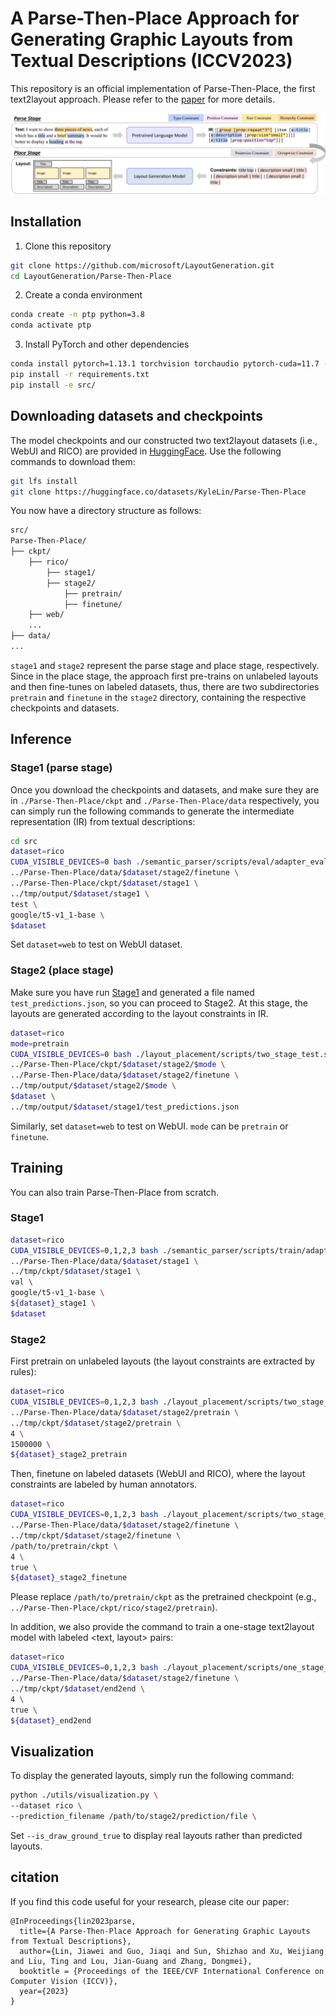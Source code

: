 # A Parse-Then-Place Approach for Generating Graphic Layouts from Textual Descriptions (ICCV2023)

This repository is an official implementation of Parse-Then-Place, the first text2layout approach.
Please refer to the [paper](https://arxiv.org/abs/2308.12700) for more details.

![](./assets/overview.png)

## Installation

1. Clone this repository
```bash
git clone https://github.com/microsoft/LayoutGeneration.git
cd LayoutGeneration/Parse-Then-Place
```
2. Create a conda environment
```bash
conda create -n ptp python=3.8
conda activate ptp
```
3. Install PyTorch and other dependencies
```bash
conda install pytorch=1.13.1 torchvision torchaudio pytorch-cuda=11.7 -c pytorch -c nvidia
pip install -r requirements.txt
pip install -e src/
```

## Downloading datasets and checkpoints

The model checkpoints and our constructed two text2layout datasets (i.e., WebUI and RICO) are provided in [HuggingFace](https://huggingface.co/datasets/KyleLin/Parse-Then-Place).
Use the following commands to download them:
```bash
git lfs install
git clone https://huggingface.co/datasets/KyleLin/Parse-Then-Place
```
You now have a directory structure as follows:
```bash
src/
Parse-Then-Place/
├── ckpt/
    ├── rico/
        ├── stage1/
        ├── stage2/
            ├── pretrain/
            ├── finetune/
    ├── web/
    ...
├── data/
...
```
`stage1` and `stage2` represent the parse stage and place stage, respectively.
Since in the place stage, the approach first pre-trains on unlabeled layouts and then fine-tunes on labeled datasets, thus, there are two subdirectories `pretrain` and `finetune` in the `stage2` directory, containing the respective checkpoints and datasets.

## Inference

### Stage1 (parse stage)

Once you download the checkpoints and datasets, and make sure they are in `./Parse-Then-Place/ckpt` and `./Parse-Then-Place/data` respectively, you can simply run the following commands to generate the intermediate representation (IR) from textual descriptions:
```bash
cd src
dataset=rico
CUDA_VISIBLE_DEVICES=0 bash ./semantic_parser/scripts/eval/adapter_eval.sh \
../Parse-Then-Place/data/$dataset/stage2/finetune \
../Parse-Then-Place/ckpt/$dataset/stage1 \
../tmp/output/$dataset/stage1 \
test \
google/t5-v1_1-base \
$dataset
```
Set `dataset=web` to test on WebUI dataset.

### Stage2 (place stage)

Make sure you have run [Stage1](#Stage1-(parse-stage)) and generated a file named `test_predictions.json`, so you can proceed to Stage2.
At this stage, the layouts are generated according to the layout constraints in IR.
```bash
dataset=rico
mode=pretrain
CUDA_VISIBLE_DEVICES=0 bash ./layout_placement/scripts/two_stage_test.sh \
../Parse-Then-Place/ckpt/$dataset/stage2/$mode \
../Parse-Then-Place/data/$dataset/stage2/finetune \
../tmp/output/$dataset/stage2/$mode \
$dataset \
../tmp/output/$dataset/stage1/test_predictions.json
```
Similarly, set `dataset=web` to test on WebUI.
`mode` can be `pretrain` or `finetune`.

## Training

You can also train Parse-Then-Place from scratch.

### Stage1

```bash
dataset=rico
CUDA_VISIBLE_DEVICES=0,1,2,3 bash ./semantic_parser/scripts/train/adapter_train.sh \
../Parse-Then-Place/data/$dataset/stage1 \
../tmp/ckpt/$dataset/stage1 \
val \
google/t5-v1_1-base \
${dataset}_stage1 \
$dataset
```

### Stage2

First pretrain on unlabeled layouts (the layout constraints are extracted by rules):
```bash
dataset=rico
CUDA_VISIBLE_DEVICES=0,1,2,3 bash ./layout_placement/scripts/two_stage_pretrain.sh \
../Parse-Then-Place/data/$dataset/stage2/pretrain \
../tmp/ckpt/$dataset/stage2/pretrain \
4 \
1500000 \
${dataset}_stage2_pretrain
```

Then, finetune on labeled datasets (WebUI and RICO), where the layout constraints are labeled by human annotators.
```bash
dataset=rico
CUDA_VISIBLE_DEVICES=0,1,2,3 bash ./layout_placement/scripts/two_stage_finetune.sh \
../Parse-Then-Place/data/$dataset/stage2/finetune \
../tmp/ckpt/$dataset/stage2/finetune \
/path/to/pretrain/ckpt \
4 \
true \
${dataset}_stage2_finetune
```
Please replace `/path/to/pretrain/ckpt` as the pretrained checkpoint (e.g., `../Parse-Then-Place/ckpt/rico/stage2/pretrain`).

In addition, we also provide the command to train a one-stage text2layout model with labeled <text, layout> pairs:
```bash
dataset=rico
CUDA_VISIBLE_DEVICES=0,1,2,3 bash ./layout_placement/scripts/one_stage_train.sh \
../Parse-Then-Place/data/$dataset/stage2/finetune \
../tmp/ckpt/$dataset/end2end \
4 \
true \
${dataset}_end2end
```

## Visualization

To display the generated layouts, simply run the following command:
```bash
python ./utils/visualization.py \
--dataset rico \
--prediction_filename /path/to/stage2/prediction/file \
```
Set `--is_draw_ground_true` to display real layouts rather than predicted layouts.

## citation

If you find this code useful for your research, please cite our paper:

```
@InProceedings{lin2023parse,
  title={A Parse-Then-Place Approach for Generating Graphic Layouts from Textual Descriptions},
  author={Lin, Jiawei and Guo, Jiaqi and Sun, Shizhao and Xu, Weijiang and Liu, Ting and Lou, Jian-Guang and Zhang, Dongmei},
  booktitle = {Proceedings of the IEEE/CVF International Conference on Computer Vision (ICCV)},
  year={2023}
}
```